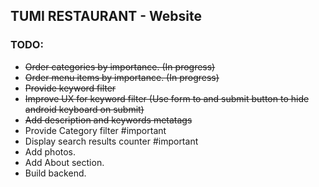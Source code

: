 ## TUMI RESTAURANT - Website

### TODO:
- ~~Order categories by importance. (In progress)~~
- ~~Order menu items by importance. (In progress)~~
- ~~Provide keyword filter~~
- ~~Improve UX for keyword filter (Use form to and submit button to hide android keyboard on submit)~~
- ~~Add description and keywords metatags~~
- Provide Category filter #important
- Display search results counter #important
- Add photos.
- Add About section.
- Build backend.